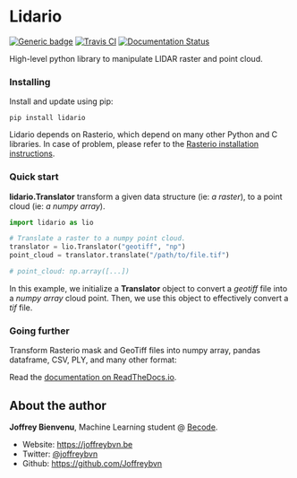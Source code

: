 # Lidario

[![Generic badge](https://img.shields.io/badge/python-3.6%20%7C%203.7%20%7C%203.8%20%7C%203.9-blue)](https://www.python.org/downloads/release/python-380/) [![Travis CI](https://travis-ci.com/Joffreybvn/lidario.svg?branch=master)](https://travis-ci.com/github/Joffreybvn/lidario) [![Documentation Status](https://readthedocs.org/projects/lidario/badge/?version=latest)](https://lidario.readthedocs.io/en/latest/?badge=latest)

High-level python library to manipulate LIDAR raster and point cloud.


### Installing
Install and update using pip:

```Shell
pip install lidario
```

Lidario depends on Rasterio, which depend on many other Python and C libraries. In case of problem, please refer to the [Rasterio installation instructions](https://rasterio.readthedocs.io/en/latest/installation.html).

### Quick start

**lidario.Translator** transform a given data structure (ie: *a raster*), to a point cloud (ie: *a numpy array*).

```Python
import lidario as lio

# Translate a raster to a numpy point cloud.
translator = lio.Translator("geotiff", "np")
point_cloud = translator.translate("/path/to/file.tif")

# point_cloud: np.array([...])
```

In this example, we initialize a **Translator** object to convert a *geotiff* file into a *numpy array* cloud point.
Then, we use this object to effectively convert a *tif* file.

### Going further
Transform Rasterio mask and GeoTiff files into numpy array, pandas dataframe, CSV, PLY, and many other format:

Read the [documentation on ReadTheDocs.io](https://lidario.readthedocs.io/).

## About the author
**Joffrey Bienvenu**, Machine Learning student @ [Becode](https://becode.org/).
 - Website: https://joffreybvn.be
 - Twitter: [@joffreybvn](https://twitter.com/Joffreybvn)  
 - Github: https://github.com/Joffreybvn 